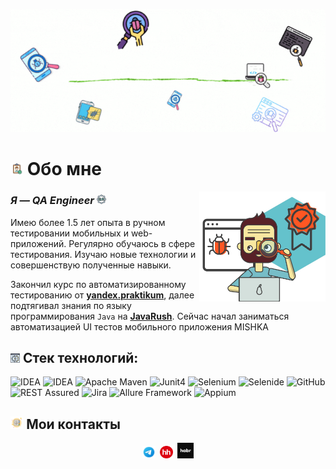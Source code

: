 <p align="center">
    <img title="Hi!" src="attachments/gif/hello_header0.gif">
</p>

# <img width="4%" title="About me" src="attachments/images/about_me.png"> Обо мне

<img align="right" width="40%" title="Work" src="attachments/images/qa1.png">

### _Я — QA Engineer_   <img width="3%" src="attachments/images/qa_about_me.png">
<p align="left">
Имею более 1.5 лет опыта в ручном тестировании мобильных и web-приложений. Регулярно обучаюсь в сфере тестирования. Изучаю новые технологии и совершенствую полученные навыки.

Закончил курс по автоматизированному тестированию от [**yandex.praktikum**](https://practicum.yandex.ru/qa-automation-engineer-java/), далее подтягивал знания по языку программирования <code>Java</code> на [**JavaRush**](https://javarush.com/quests). Сейчас начал заниматься автоматизацией UI тестов мобильного приложения MISHKA
</p>

## <img width="3%" title="Technology stack" src="attachments/images/stack.png"> Стек технологий:

![IDEA](https://img.shields.io/badge/-Intellij%20IDEA-373937?style=for-the-badge&logo=IntellijIDEA&logoColor=0)
![IDEA](https://img.shields.io/badge/-Java-fe5723?style=for-the-badge)
![Apache Maven](https://img.shields.io/badge/-Maven-373937?style=for-the-badge&logo=Apache%20Maven)
![Junit4](https://img.shields.io/badge/-Junit4-fe5723?style=for-the-badge&)
![Selenium](https://img.shields.io/badge/-Selenium-373937?style=for-the-badge&logo=Selenium)
![Selenide](https://img.shields.io/badge/-Selenide-fe5723?style=for-the-badge)
![GitHub](https://img.shields.io/badge/-GitHub-373937?style=for-the-badge&logo=GitHub)
![REST Assured](https://img.shields.io/badge/-REST%20Assured-fe5723?style=for-the-badge)
![Jira](https://img.shields.io/badge/-Jira-373937?style=for-the-badge&logo=Jira)
![Allure Framework](https://img.shields.io/badge/-Allure%20Framework-fe5723?style=for-the-badge)
![Appium](https://img.shields.io/badge/-Appium-373937?style=for-the-badge&logo=Appium)

## <img width="4%" title="Contacts" src="attachments/images/contacts.png"> Мои контакты
<p align="center">
    <a href="https://t.me/alrumbl4"><img width=4% title="Telegram" src="attachments/images/telegram.png"></a>&nbsp;
    <a href="https://ivanovo.hh.ru/resume/ef5dd4d9ff096657f20039ed1f3652584a4a30"><img width=4% title="HeadHunter" src="attachments/images/hh.png"></a>&nbsp;
    <a href="https://career.habr.com/alrum"><img width=5% title="Habr Career" src="attachments/images/habr2.png"></a>
</p>
